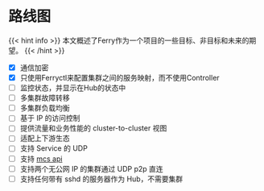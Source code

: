 # 路线图

{{< hint info >}}
本文概述了Ferry作为一个项目的一些目标、非目标和未来的期望。
{{< /hint >}}

- [x] 通信加密
- [x] 只使用Ferryctl来配置集群之间的服务映射，而不使用Controller
- [ ] 监控状态，并显示在Hub的状态中
- [ ] 多集群故障转移
- [ ] 多集群负载均衡
- [ ] 基于 IP 的访问控制
- [ ] 提供流量和业务性能的 cluster-to-cluster 视图
- [ ] 适配上下游生态
- [ ] 支持 Service 的 UDP
- [ ] 支持 [mcs api](https://github.com/kubernetes-sigs/mcs-api)
- [ ] 支持两个无公网 IP 的集群通过 UDP p2p 直连
- [ ] 支持任何带有 sshd 的服务器作为 Hub，不需要集群

